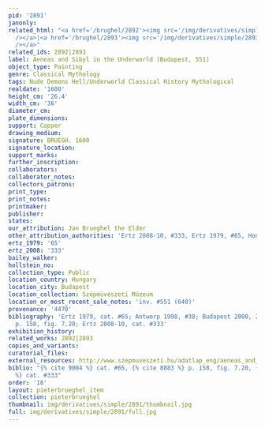 ```yaml
---
pid: '2891'
janonly: 
related_html: "<a href='/brughel/2892'><img src='/img/derivatives/simple/2892/thumbnail.jpg'
  /></a>|<a href='/brughel/2893'><img src='/img/derivatives/simple/2893/thumbnail.jpg'
  /></a>"
related_ids: 2892|2893
label: Aeneas and Sibyl in the Underworld (Budapest, 551)
object_type: Painting
genre: Classical Mythology
tags: Nude Demons Hell/Underworld Classical History Mythological
realdate: '1600'
height_cm: '26.4'
width_cm: '36'
diameter_cm: 
plate_dimensions: 
support: Copper
drawing_medium: 
signature: BRUEGH. 1600
signature_location: 
support_marks: 
further_inscription: 
collaborators: 
collaborator_notes: 
collectors_patrons: 
print_type: 
print_notes: 
printmaker: 
publisher: 
states: 
our_attribution: Jan Brueghel the Elder
other_attribution_authorities: 'Ertz 2008-10, #333, Ertz 1979, #65, Honig database'
ertz_1979: '65'
ertz_2008: '333'
bailey_walker: 
hollstein_no: 
collection_type: Public
location_country: Hungary
location_city: Budapest
location_collection: Szépmüvészeti Múzeum
location_or_most_recent_sale_notes: 'inv. #551 (640)'
provenance: '4470'
bibliography: 'Ertz 1979, cat. #65; Antwerp 1998, #38; Budapest 2000, 29; Silver 2006,
  p. 158, fig. 7.20; Ertz 2008-10, cat. #333'
exhibition_history: 
related_works: 2892|2893
copies_and_variants: 
curatorial_files: 
external_resources: http://www.szepmuveszeti.hu/adatlap_eng/aeneas_and_sibyl_in_the_8584
biblio: "{% cite 9004 %} cat. #65, {% cite 8883 %} p. 158, fig. 7.20, {% cite 8900
  %} cat. #333"
order: '18'
layout: pieterbrueghel_item
collection: pieterbrueghel
thumbnail: img/derivatives/simple/2891/thumbnail.jpg
full: img/derivatives/simple/2891/full.jpg
---
```

